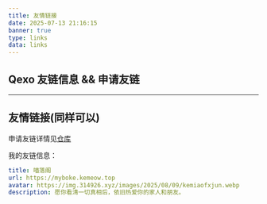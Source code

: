 ```yaml
---
title: 友情链接
date: 2025-07-13 21:16:15
banner: true
type: links
data: links
---
```


## Qexo 友链信息 && 申请友链

<div id="qexo-friends"></div>
<link rel="stylesheet" href="/qexo-links/friends.css"/>
<script src="/qexo-links/friends.js"></script>
<script>loadQexoFriends("qexo-friends", "https://qexo.kemeow.top")</script>

---

## 友情链接(同样可以)

申请友链详情见[仓库](https://github.com/kemiaofxjun/Friends)

我的友链信息：

```yaml
title: 喵落阁
url: https://myboke.kemeow.top
avatar: https://img.314926.xyz/images/2025/08/09/kemiaofxjun.webp
description: 愿你看清一切真相后，依旧热爱你的家人和朋友。
```